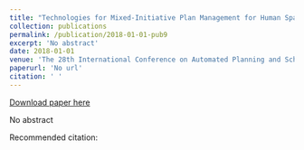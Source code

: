 ```yaml
---
title: "Technologies for Mixed-Initiative Plan Management for Human Space Flight"
collection: publications
permalink: /publication/2018-01-01-pub9
excerpt: 'No abstract'
date: 2018-01-01
venue: 'The 28th International Conference on Automated Planning and Scheduling'
paperurl: 'No url'
citation: ' '
---
```


<a href='No url'>Download paper here</a>

No abstract

Recommended citation:  